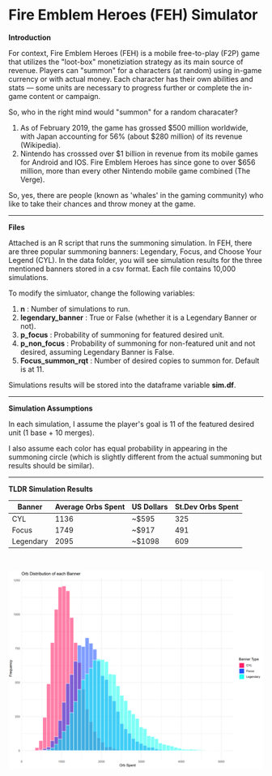 # Fire Emblem Heroes (FEH) Simulator

**Introduction**

For context, Fire Emblem Heroes (FEH) is a mobile free-to-play (F2P) game that utilizes the "loot-box" monetiziation strategy as its main source of revenue. Players can "summon" for a characters (at random) using in-game currency or with actual money. Each character has their own abilities and stats — some units are necessary to progress further or complete the in-game content or campaign.

So, who in the right mind would "summon" for a random characater? 

1. As of February 2019, the game has grossed $500 million worldwide, with Japan accounting for 56% (about $280 million) of its revenue (Wikipedia). 
2. Nintendo has crosssed over $1 billion in revenue from its mobile games for Android and IOS. Fire Emblem Heroes has since gone to over $656 million, more than every other Nintendo mobile game combined (The Verge).

So, yes, there are people (known as 'whales' in the gaming community) who like to take their chances and throw money at the game.
___

**Files**

Attached is an R script that runs the summoning simulation. In FEH, there are three popular summoning banners: Legendary, Focus, and Choose Your Legend (CYL). In the data folder, you will see simulation results for the three mentioned banners stored in a csv format. Each file contains 10,000 simulations. 

To modify the simluator, change the following variables:

1. **n** : Number of simulations to run.
2. **legendary_banner** : True or False (whether it is a Legendary Banner or not). 
3. **p_focus** : Probability of summoning for featured desired unit.
4. **p_non_focus** : Probability of summoning for non-featured unit and not desired, assuming Legendary Banner is False. 
5. **Focus_summon_rqt** : Number of desired copies to summon for. Default is at 11.

Simulations results will be stored into the dataframe variable **sim.df**. 
___

**Simulation Assumptions**

In each simulation, I assume the player's goal is 11 of the featured desired unit (1 base + 10 merges).

I also assume each color has equal probability in appearing in the summoning circle (which is slightly different from the actual summoning but results should be similar). 

___

**TLDR Simulation Results**

| Banner | Average Orbs Spent | US Dollars | St.Dev Orbs Spent |
| --- | --- | --- | --- |
| CYL | 1136 | ~$595 | 325 |
| Focus | 1749 | ~$917 | 491 |
| Legendary | 2095 | ~$1098 | 609 |

<br/>

![](images/orb_distribution.PNG)
